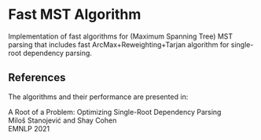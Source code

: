 # Fast MST Algorithm
Implementation of fast algorithms for (Maximum Spanning Tree) MST parsing that includes fast ArcMax+Reweighting+Tarjan algorithm for single-root dependency parsing.


## References

The algorithms and their performance are presented in:

A Root of a Problem: Optimizing Single-Root Dependency Parsing<br/>
Miloš Stanojević and Shay Cohen<br/>
EMNLP 2021

